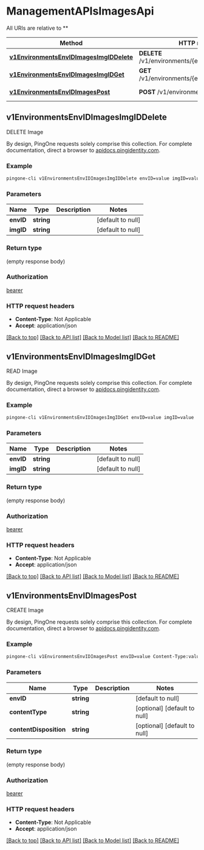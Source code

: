 # ManagementAPIsImagesApi

All URIs are relative to **

Method | HTTP request | Description
------------- | ------------- | -------------
[**v1EnvironmentsEnvIDImagesImgIDDelete**](ManagementAPIsImagesApi.md#v1EnvironmentsEnvIDImagesImgIDDelete) | **DELETE** /v1/environments/{envID}/images/{imgID} | DELETE Image
[**v1EnvironmentsEnvIDImagesImgIDGet**](ManagementAPIsImagesApi.md#v1EnvironmentsEnvIDImagesImgIDGet) | **GET** /v1/environments/{envID}/images/{imgID} | READ Image
[**v1EnvironmentsEnvIDImagesPost**](ManagementAPIsImagesApi.md#v1EnvironmentsEnvIDImagesPost) | **POST** /v1/environments/{envID}/images | CREATE Image



## v1EnvironmentsEnvIDImagesImgIDDelete

DELETE Image

By design, PingOne requests solely comprise this collection. For complete documentation, direct a browser to <a href='https://apidocs.pingidentity.com/pingone/platform/v1/api/'>apidocs.pingidentity.com</a>.

### Example

```bash
pingone-cli v1EnvironmentsEnvIDImagesImgIDDelete envID=value imgID=value
```

### Parameters


Name | Type | Description  | Notes
------------- | ------------- | ------------- | -------------
 **envID** | **string** |  | [default to null]
 **imgID** | **string** |  | [default to null]

### Return type

(empty response body)

### Authorization

[bearer](../README.md#bearer)

### HTTP request headers

- **Content-Type**: Not Applicable
- **Accept**: application/json

[[Back to top]](#) [[Back to API list]](../README.md#documentation-for-api-endpoints) [[Back to Model list]](../README.md#documentation-for-models) [[Back to README]](../README.md)


## v1EnvironmentsEnvIDImagesImgIDGet

READ Image

By design, PingOne requests solely comprise this collection. For complete documentation, direct a browser to <a href='https://apidocs.pingidentity.com/pingone/platform/v1/api/'>apidocs.pingidentity.com</a>.

### Example

```bash
pingone-cli v1EnvironmentsEnvIDImagesImgIDGet envID=value imgID=value
```

### Parameters


Name | Type | Description  | Notes
------------- | ------------- | ------------- | -------------
 **envID** | **string** |  | [default to null]
 **imgID** | **string** |  | [default to null]

### Return type

(empty response body)

### Authorization

[bearer](../README.md#bearer)

### HTTP request headers

- **Content-Type**: Not Applicable
- **Accept**: application/json

[[Back to top]](#) [[Back to API list]](../README.md#documentation-for-api-endpoints) [[Back to Model list]](../README.md#documentation-for-models) [[Back to README]](../README.md)


## v1EnvironmentsEnvIDImagesPost

CREATE Image

By design, PingOne requests solely comprise this collection. For complete documentation, direct a browser to <a href='https://apidocs.pingidentity.com/pingone/platform/v1/api/'>apidocs.pingidentity.com</a>.

### Example

```bash
pingone-cli v1EnvironmentsEnvIDImagesPost envID=value Content-Type:value Content-Disposition:value
```

### Parameters


Name | Type | Description  | Notes
------------- | ------------- | ------------- | -------------
 **envID** | **string** |  | [default to null]
 **contentType** | **string** |  | [optional] [default to null]
 **contentDisposition** | **string** |  | [optional] [default to null]

### Return type

(empty response body)

### Authorization

[bearer](../README.md#bearer)

### HTTP request headers

- **Content-Type**: Not Applicable
- **Accept**: application/json

[[Back to top]](#) [[Back to API list]](../README.md#documentation-for-api-endpoints) [[Back to Model list]](../README.md#documentation-for-models) [[Back to README]](../README.md)

